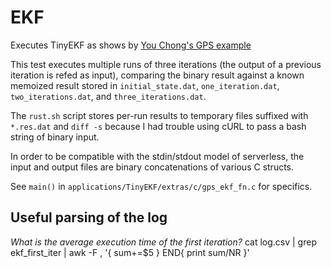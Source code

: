 # EKF

Executes TinyEKF as shows by [You Chong's GPS example](http://www.mathworks.com/matlabcentral/fileexchange/31487-extended-kalman-filter-ekf--for-gps)

This test executes multiple runs of three iterations (the output of a previous iteration is refed as input), comparing the binary result against a known memoized result stored in `initial_state.dat`, `one_iteration.dat`, `two_iterations.dat`, and `three_iterations.dat`.

The `rust.sh` script stores per-run results to temporary files suffixed with `*.res.dat` and `diff -s` because I had trouble using cURL to pass a bash string of binary input.

In order to be compatible with the stdin/stdout model of serverless, the input and output files are binary concatenations of various C structs.

See `main()` in `applications/TinyEKF/extras/c/gps_ekf_fn.c` for specifics.

## Useful parsing of the log

_What is the average execution time of the first iteration?_
cat log.csv | grep ekf_first_iter | awk -F , '{ sum+=$5 } END{ print sum/NR }'
